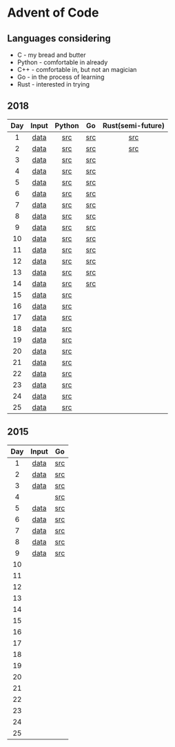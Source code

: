 # Advent of Code
## Languages considering
- C - my bread and butter
- Python - comfortable in already
- C++ - comfortable in, but not an magician
- Go - in the process of learning
- Rust - interested in trying
  
## 2018
| Day | Input               | Python                      | Go                                | Rust(semi-future)                 |
| :-: | :-----------------: | :-------------------------: | :-------------------------------: | :-------------------------------: |
| 1   | [data](2018/day1/)  | [src](2018/python/day1.py)  | [src](2018/go/src/day1/day1.go)   | [src](2018/rust/day1/src/main.rs) |
| 2   | [data](2018/day2/)  | [src](2018/python/day2.py)  | [src](2018/go/src/day2/day2.go)   | [src](2018/rust/day2/src/main.rs) |
| 3   | [data](2018/day3/)  | [src](2018/python/day3.py)  | [src](2018/go/src/day3/day3.go)   |                                   |
| 4   | [data](2018/day4/)  | [src](2018/python/day4.py)  | [src](2018/go/src/day4/day4.go)   |                                   |
| 5   | [data](2018/day5/)  | [src](2018/python/day5.py)  | [src](2018/go/src/day5/day5.go)   |                                   |
| 6   | [data](2018/day6/)  | [src](2018/python/day6.py)  | [src](2018/go/src/day6/day6.go)   |                                   |
| 7   | [data](2018/day7/)  | [src](2018/python/day7.py)  | [src](2018/go/src/day7/day7.go)   |                                   |
| 8   | [data](2018/day8/)  | [src](2018/python/day8.py)  | [src](2018/go/src/day8/day8.go)   |                                   |
| 9   | [data](2018/day9/)  | [src](2018/python/day9.py)  | [src](2018/go/src/day9/day9.go)   |                                   |
| 10  | [data](2018/day10/) | [src](2018/python/day10.py) | [src](2018/go/src/day10/day10.go) |                                   |
| 11  | [data](2018/day11/) | [src](2018/python/day11.py) | [src](2018/go/src/day11/day11.go) |                                   |
| 12  | [data](2018/day12/) | [src](2018/python/day12.py) | [src](2018/go/src/day12/day12.go) |                                   |
| 13  | [data](2018/day13/) | [src](2018/python/day13.py) | [src](2018/go/src/day13/day13.go) |                                   |
| 14  | [data](2018/day14/) | [src](2018/python/day14.py) | [src](2018/go/src/day14/day14.go) |                                   |
| 15  | [data](2018/day15/) | [src](2018/python/day15.py) |                                   |                                   |
| 16  | [data](2018/day16/) | [src](2018/python/day16.py) |                                   |                                   |
| 17  | [data](2018/day17/) | [src](2018/python/day17.py) |                                   |                                   |
| 18  | [data](2018/day18/) | [src](2018/python/day18.py) |                                   |                                   |
| 19  | [data](2018/day19/) | [src](2018/python/day19.py) |                                   |                                   |
| 20  | [data](2018/day20/) | [src](2018/python/day20.py) |                                   |                                   |
| 21  | [data](2018/day21/) | [src](2018/python/day21.py) |                                   |                                   |
| 22  | [data](2018/day22/) | [src](2018/python/day22.py) |                                   |                                   |
| 23  | [data](2018/day23/) | [src](2018/python/day23.py) |                                   |                                   |
| 24  | [data](2018/day24/) | [src](2018/python/day24.py) |                                   |                                   |
| 25  | [data](2018/day25/) | [src](2018/python/day25.py) |                                   |                                   |

## 2015
| Day | Input               | Go                               |
| :-: | :-----------------: | :------------------------------: |
| 1   | [data](2015/day1/)  | [src](2015/go/src/day1/day1.go)  |
| 2   | [data](2015/day2/)  | [src](2015/go/src/day2/day2.go)  |
| 3   | [data](2015/day3/)  | [src](2015/go/src/day3/day3.go)  |
| 4   |                     | [src](2015/go/src/day4/day4.go)  |
| 5   | [data](2015/day5/)  | [src](2015/go/src/day5/day5.go)  |
| 6   | [data](2015/day6/)  | [src](2015/go/src/day6/day6.go)  |
| 7   | [data](2015/day7/)  | [src](2015/go/src/day7/day7.go)  |
| 8   | [data](2015/day8/)  | [src](2015/go/src/day8/day8.go)  |
| 9   | [data](2015/day9/)  | [src](2015/go/src/day9/day9.go)  |
| 10  |                     |                                  |
| 11  |                     |                                  |
| 12  |                     |                                  |
| 13  |                     |                                  |
| 14  |                     |                                  |
| 15  |                     |                                  |
| 16  |                     |                                  |
| 17  |                     |                                  |
| 18  |                     |                                  |
| 19  |                     |                                  |
| 20  |                     |                                  |
| 21  |                     |                                  |
| 22  |                     |                                  |
| 23  |                     |                                  |
| 24  |                     |                                  |
| 25  |                     |                                  |